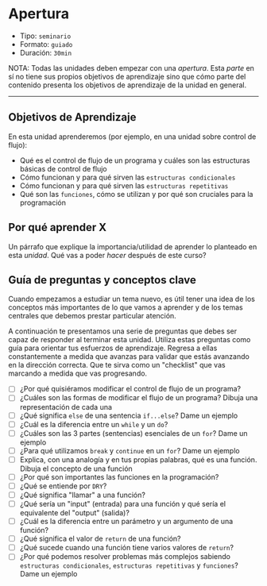 # Apertura

* Tipo: `seminario`
* Formato: `guiado`
* Duración: `30min`

NOTA: Todas las unidades deben empezar con una _apertura_. Esta _parte_ en sí
no tiene sus propios objetivos de aprendizaje sino que cómo parte del contenido
presenta los objetivos de aprendizaje de la unidad en general.

***

## Objetivos de Aprendizaje

En esta unidad aprenderemos (por ejemplo, en una unidad sobre control de flujo):

* Qué es el control de flujo de un programa y cuáles son las estructuras básicas
  de control de flujo
* Cómo funcionan y para qué sirven las `estructuras condicionales`
* Cómo funcionan y para qué sirven las `estructuras repetitivas`
* Qué son las `funciones`, cómo se utilizan y por qué son cruciales para la
  programación

## Por qué aprender X

Un párrafo que explique la importancia/utilidad de aprender lo planteado en esta
_unidad_. Qué vas a poder _hacer_ después de este curso?

## Guía de preguntas y conceptos clave

Cuando empezamos a estudiar un tema nuevo, es útil tener una idea de los
conceptos más importantes de lo que vamos a aprender y de los temas centrales
que debemos prestar particular atención.

A continuación te presentamos una serie de preguntas que debes ser capaz de
responder al terminar esta unidad. Utiliza estas preguntas como guía para
orientar tus esfuerzos de aprendizaje. Regresa a ellas constantemente a medida
que avanzas para validar que estás avanzando en la dirección correcta. Que te
sirva como un "checklist" que vas marcando a medida que vas progresando.

* [ ] ¿Por qué quisiéramos modificar el control de flujo de un programa?
* [ ] ¿Cuáles son las formas de modificar el flujo de un programa? Dibuja una
  representación de cada una
* [ ] ¿Qué significa `else` de una sentencia `if...else`? Dame un ejemplo
* [ ] ¿Cuál es la diferencia entre un `while` y un `do`?
* [ ] ¿Cuáles son las 3 partes (sentencias) esenciales de un `for`? Dame un
  ejemplo
* [ ] ¿Para qué utilizamos `break` y `continue` en un `for`? Dame un ejemplo
* [ ] Explica, con una analogía y en tus propias palabras, qué es una función.
  Dibuja el concepto de una función
* [ ] ¿Por qué son importantes las funciones en la programación?
* [ ] ¿Qué se entiende por `DRY`?
* [ ] ¿Qué significa "llamar" a una función?
* [ ] ¿Qué sería un "input" (entrada) para una función y qué sería el
  equivalente del "output" (salida)?
* [ ] ¿Cuál es la diferencia entre un parámetro y un argumento de una función?
* [ ] ¿Qué significa el valor de `return` de una función?
* [ ] ¿Qué sucede cuando una función tiene varios valores de `return`?
* [ ] ¿Por qué podemos resolver problemas más complejos sabiendo `estructuras
  condicionales`,  `estructuras repetitivas` y `funciones`? Dame un ejemplo

